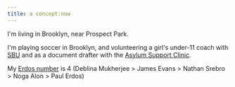 ```yaml
---
title: a concept:now
---
```


I'm living in Brooklyn, near Prospect Park. 

I'm playing soccer in Brooklyn, and volunteering a girl's under-11 coach with [SBU](https://southbronxunited.org/) and as a document drafter with the [Asylum Support Clinic](https://www.asylumsupportclinic.org/). 

My [Erdos number](https://en.wikipedia.org/wiki/Erd%C5%91s_number) is 4 (Deblina Mukherjee > James Evans > Nathan Srebro > Noga Alon > Paul Erdos)
